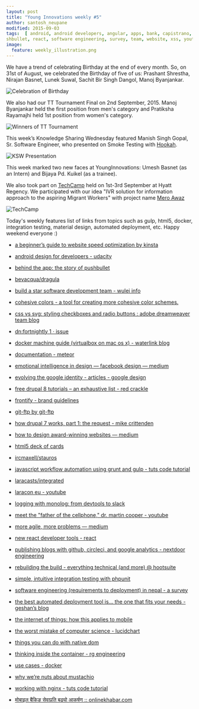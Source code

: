 ```yaml
---
layout: post
title: "Young Innovations weekly #5"
author: santosh_neupane
modified: 2015-09-03
tags:  [ android, android developers, angular, apps, bank, capistrano, chrome extension, collaboration, design, dr. martin cooper, drag, drop, finance, google, google logo, gulp, integration testing, internet, internet of everything, js, laracon eu presentations, laravel, mobile, mobile phones, motorola, pocketnow, python fabric, react, sms, testing, agile, automated deployment, blog, build, cellphone, channel, ci, colorschemes, css, deployment, design, developersnepal, docker, dragand drop, drupal, ftp, git, google, grunt, html5, integration testing, internet of things, iot, javascript, logging, logo, materialdesign, meteor, mobile, mobile app, mobilebanking, monolog, nginx, node, optimization, performance, php, phpunit, prototype, pu
shbullet, react, software engineering, survey, team, website, xss, youtube]
image:
  feature: weekly_illustration.png
---
```


We have a trend of celebrating Birthday at the end of every month. So, on 31st of August, we celebrated the Birthday of five of us: Prashant Shrestha, Nirajan Basnet, Lunek Suwal, Sachit Bir Singh Dangol, Manoj Byanjankar.

![Celebration of Birthday](/images/weekly05/BirthDayBoys.jpg)

<!--more-->

We also had our TT Tournament Final on 2nd September, 2015. Manoj Byanjankar held the first position from men's category and Pratiksha Rayamajhi held 1st position from women's category.

![Winners of TT Tournament](/images/weekly05/TT_Winners.jpg)

This week’s Knowledge Sharing Wednesday featured Manish Singh Gopal, Sr. Software Engineer, who presented on Smoke Testing with [Hookah](https://github.com/younginnovations/hookah). 

![KSW Presentation](/images/weekly05/Smoke_Test_with_Hookah.jpg)

This week marked two new faces at YoungInnovations: Umesh Basnet (as an Intern) and Bijaya Pd. Kuikel (as a trainee).

We also took part on [TechCamp](https://www.facebook.com/nepal.usembassy/videos/874452215925172/) held on 1st-3rd September at Hyatt Regency. We participated with our idea "IVR solution for information approach to the aspiring Migrant Workers" with project name [Mero Awaz](https://hackpad.com/TechCamp-Nepal-September-1-3-2015-MGUf0B3kw1l)

![TechCamp](/images/weekly05/TechCamp.jpg)

Today's weekly features list of links from topics such as gulp, html5, docker, integration testing, material design, automated deployment, etc. Happy weekend everyone :)

* [a beginner’s guide to website speed optimization by kinsta](https://kinsta.com/learn/page-speed/)

* [android design for developers - udacity](https://www.udacity.com/course/android-design-for-developers--ud862)

* [behind the app: the story of pushbullet](http://lifehacker.com/behind-the-app-the-story-of-pushbullet-1657859652?commerce_insets_disclosure=on)

* [bevacqua/dragula](https://github.com/bevacqua/dragula)

* [build a star software development team - wulei info](http://wulei.ca/blog/build-star-software-development-team)

* [cohesive colors - a tool for creating more cohesive color schemes.](http://javierbyte.github.io/cohesive-colors/)

* [css vs svg: styling checkboxes and radio buttons : adobe dreamweaver team blog](http://blogs.adobe.com/dreamweaver/2015/08/css-vs-svg-styling-checkboxes-and-radio-buttons.html?ref=webdesignernews.com)

* [dn:fortnightly 1 · issue ](https://github.com/developers-nepal/Bagaincha/issues/10)

* [docker machine guide (virtualbox on mac os x) - waterlink blog](http://waterlink.github.io/blog/2015/08/31/docker-machine-guide-virtualbox-mac-os-x/)

* [documentation - meteor](http://docs.meteor.com/)

* [emotional intelligence in design — facebook design — medium](https://medium.com/facebook-design/emotional-intelligence-in-design-abcd1555b3e7?ref=webdesignernews.com)

* [evolving the google identity - articles - google design](https://design.google.com/articles/evolving-the-google-identity/)

* [free drupal 8 tutorials – an exhaustive list - red crackle](http://redcrackle.com//blog/drupal-8/free-tutorials-list)

* [frontify - brand guidelines ](https://frontify.com/)

* [git-ftp by git-ftp](http://git-ftp.github.io/git-ftp/)

* [how drupal 7 works, part 1: the request - mike crittenden](http://mikecr.it/ramblings/how-drupal-7-works-part-1-the-request)

* [how to design award-winning websites — medium](https://medium.com/@lassekristensen_95506/how-to-design-award-winning-websites-6f4d2a71495?ref=webdesignernews.com)

* [html5 deck of cards](http://pakastin.github.io/deck-of-cards/)

* [ircmaxell/stauros](https://github.com/ircmaxell/Stauros)

* [javascript workflow automation using grunt and gulp - tuts code tutorial](http://code.tutsplus.com/tutorials/javascript-workflow-automation-using-grunt-and-gulp--cms-24586)

* [laracasts/integrated](https://github.com/laracasts/Integrated)

* [laracon eu - youtube](https://www.youtube.com/channel/UCb9XEo_1SDNR8Ucpbktrg5A)

* [logging with monolog: from devtools to slack](http://www.sitepoint.com/logging-with-monolog-from-devtools-to-slack/)

* [meet the "father of the cellphone," dr. martin cooper - youtube](https://www.youtube.com/watch?v=Xi5-CyFAoWY)

* [more agile, more problems — medium](https://medium.com/@shoobe01/more-agile-more-problems-a5169c0a8b28)

* [new react developer tools - react](http://facebook.github.io/react/blog/2015/09/02/new-react-developer-tools.html)

* [publishing blogs with github, circleci, and google analytics - nextdoor engineering](https://engblog.nextdoor.com/2015/08/27/publishing-blog-with-github-circleci-and-google-analytics/)

* [rebuilding the build - everything technical (and more) @ hootsuite](http://code.hootsuite.com/rebuilding-the-build/)

* [simple, intuitive integration testing with phpunit](http://bit.ly/1N6EOmi)

* [software engineering (requirements to deployment) in nepal - a survey](https://docs.google.com/forms/d/1C1EC6j9Lt4VujzksjQy9B_4a92mVUNSXVE-z96KxtNo/viewform)

* [the best automated deployment tool is… the one that fits your needs - geshan’s blog](http://bit.ly/1WZ8SDo)

* [the internet of things: how this applies to mobile](http://mobiledevices.about.com/od/additionalresources/fl/The-Internet-of-Things-How-this-Applies-to-Mobile.htm?utm_content=20150831)

* [the worst mistake of computer science - lucidchart](https://www.lucidchart.com/techblog/2015/08/31/the-worst-mistake-of-computer-science/)

* [things you can do with native dom](http://ponyfoo.com/articles/things-you-can-do-in-plain-javascript)

* [thinking inside the container - rg engineering](http://engineering.riotgames.com/news/thinking-inside-container)

* [use cases - docker](https://www.docker.com/products/use-cases)

* [why we’re nuts about mustachio](http://blog.postmarkapp.com/post/128110582943/why-were-nuts-about-mustachio)

* [working with nginx - tuts code tutorial](http://code.tutsplus.com/tutorials/working-with-nginx--cms-23764)

* [मोबाइल बैकिङ सेवाप्रति बढ्यो आकर्षण :: onlinekhabar.com](http://www.onlinekhabar.com/2015/08/317871/)